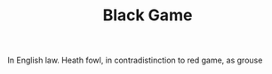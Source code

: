 ---
title: Black Game
letter: B
permalink: "/definitions/bld-black-game.html"
body: In English law. Heath fowl, in contradistinction to red game, as grouse
published_at: '2018-07-07'
source: Black's Law Dictionary 2nd Ed (1910)
layout: post
---